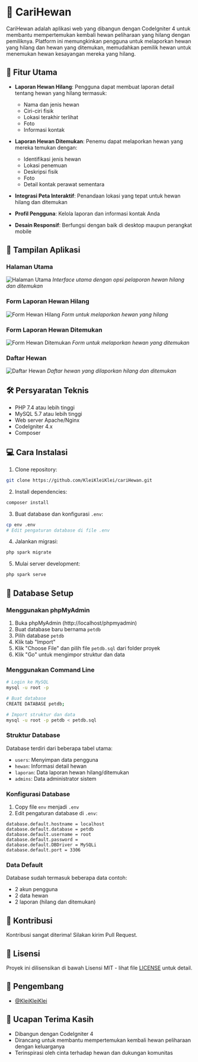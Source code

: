 # 🐾 CariHewan

CariHewan adalah aplikasi web yang dibangun dengan CodeIgniter 4 untuk membantu mempertemukan kembali hewan peliharaan yang hilang dengan pemiliknya. Platform ini memungkinkan pengguna untuk melaporkan hewan yang hilang dan hewan yang ditemukan, memudahkan pemilik hewan untuk menemukan hewan kesayangan mereka yang hilang.

## 🌟 Fitur Utama

- **Laporan Hewan Hilang**: Pengguna dapat membuat laporan detail tentang hewan yang hilang termasuk:
  - Nama dan jenis hewan
  - Ciri-ciri fisik
  - Lokasi terakhir terlihat
  - Foto
  - Informasi kontak

- **Laporan Hewan Ditemukan**: Penemu dapat melaporkan hewan yang mereka temukan dengan:
  - Identifikasi jenis hewan
  - Lokasi penemuan
  - Deskripsi fisik
  - Foto
  - Detail kontak perawat sementara

- **Integrasi Peta Interaktif**: Penandaan lokasi yang tepat untuk hewan hilang dan ditemukan
- **Profil Pengguna**: Kelola laporan dan informasi kontak Anda
- **Desain Responsif**: Berfungsi dengan baik di desktop maupun perangkat mobile

## 📸 Tampilan Aplikasi

### Halaman Utama
![Halaman Utama](https://raw.githubusercontent.com/KleiKleiKlei/cariHewan/main/screenshots/home.png)
*Interface utama dengan opsi pelaporan hewan hilang dan ditemukan*

### Form Laporan Hewan Hilang
![Form Hewan Hilang](https://raw.githubusercontent.com/KleiKleiKlei/cariHewan/main/screenshots/lost-pet-form.png)
*Form untuk melaporkan hewan yang hilang*

### Form Laporan Hewan Ditemukan
![Form Hewan Ditemukan](https://raw.githubusercontent.com/KleiKleiKlei/cariHewan/main/screenshots/found-pet-form.png)
*Form untuk melaporkan hewan yang ditemukan*

### Daftar Hewan
![Daftar Hewan](https://raw.githubusercontent.com/KleiKleiKlei/cariHewan/main/screenshots/pet-listings.png)
*Daftar hewan yang dilaporkan hilang dan ditemukan*

## 🛠 Persyaratan Teknis

- PHP 7.4 atau lebih tinggi
- MySQL 5.7 atau lebih tinggi
- Web server Apache/Nginx
- CodeIgniter 4.x
- Composer

## 💻 Cara Instalasi

1. Clone repository:
```bash
git clone https://github.com/KleiKleiKlei/cariHewan.git
```

2. Install dependencies:
```bash
composer install
```

3. Buat database dan konfigurasi `.env`:
```bash
cp env .env
# Edit pengaturan database di file .env
```

4. Jalankan migrasi:
```bash
php spark migrate
```

5. Mulai server development:
```bash
php spark serve
```


## 💾 Database Setup

### Menggunakan phpMyAdmin
1. Buka phpMyAdmin (http://localhost/phpmyadmin)
2. Buat database baru bernama `petdb`
3. Pilih database `petdb`
4. Klik tab "Import"
5. Klik "Choose File" dan pilih file `petdb.sql` dari folder proyek
6. Klik "Go" untuk mengimpor struktur dan data

### Menggunakan Command Line
```bash
# Login ke MySQL
mysql -u root -p

# Buat database
CREATE DATABASE petdb;

# Import struktur dan data
mysql -u root -p petdb < petdb.sql
```

### Struktur Database
Database terdiri dari beberapa tabel utama:
- `users`: Menyimpan data pengguna
- `hewan`: Informasi detail hewan
- `laporan`: Data laporan hewan hilang/ditemukan
- `admins`: Data administrator sistem

### Konfigurasi Database
1. Copy file `env` menjadi `.env`
2. Edit pengaturan database di `.env`:
```env
database.default.hostname = localhost
database.default.database = petdb
database.default.username = root
database.default.password = 
database.default.DBDriver = MySQLi
database.default.port = 3306
```

### Data Default
Database sudah termasuk beberapa data contoh:
- 2 akun pengguna
- 2 data hewan
- 2 laporan (hilang dan ditemukan)

## 🤝 Kontribusi

Kontribusi sangat diterima! Silakan kirim Pull Request.

## 📝 Lisensi

Proyek ini dilisensikan di bawah Lisensi MIT - lihat file [LICENSE](LICENSE) untuk detail.

## 👥 Pengembang

- [@KleiKleiKlei](https://github.com/KleiKleiKlei)

## 🙏 Ucapan Terima Kasih

- Dibangun dengan CodeIgniter 4
- Dirancang untuk membantu mempertemukan kembali hewan peliharaan dengan keluarganya
- Terinspirasi oleh cinta terhadap hewan dan dukungan komunitas
